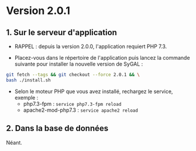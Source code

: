 # Version 2.0.1

## 1. Sur le serveur d'application
  
- RAPPEL : depuis la version 2.0.0, l'application requiert PHP 7.3. 
    
- Placez-vous dans le répertoire de l'application puis lancez la commande suivante 
  pour installer la nouvelle version de SyGAL :

```bash
git fetch --tags && git checkout --force 2.0.1 && \
bash ./install.sh
```

- Selon le moteur PHP que vous avez installé, rechargez le service, exemple :
  - php7.3-fpm         : `service php7.3-fpm reload`
  - apache2-mod-php7.3 : `service apache2 reload`

## 2. Dans la base de données

Néant.
